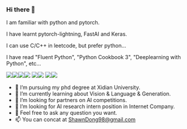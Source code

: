 ### Hi there 👋

I am familiar with python and pytorch.

I have learnt pytorch-lightning, FastAI and Keras.

I can use C/C++ in leetcode, but prefer python...

I have read "Fluent Python", "Python Cookbook 3", "Deeplearning with Python", etc...

![](https://img.shields.io/badge/python-v3.7-blue)![](https://img.shields.io/badge/Pytorch-v1.7.1-red)![](https://img.shields.io/badge/keras-v2.6-red)![](https://img.shields.io/badge/tensorflow-v2.6.0-orange)
![](https://img.shields.io/badge/Fast.AI-v2-lightgrey)![](https://img.shields.io/badge/code-pytorch_lightning-yellow)
![](https://img.shields.io/badge/paper-latex-blue)![](https://img.shields.io/badge/code-neovim-green)


- 🔭 I’m pursuing my phd degree at Xidian University.
- 🌱 I’m currently learning about Vision & Language & Generation.
- 👯 I’m looking for partners on AI competitions.
- 🤔 I’m looking for AI research intern position in Internet Company.
- 💬 Feel free to ask any question you want.
- 📫 You can concat at ShawnDong98@gmail.com
